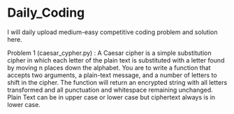 # Daily_Coding
I will daily upload medium-easy competitive coding problem and solution here.

Problem 1 (caesar_cypher.py) : A Caesar cipher is a simple substitution cipher in which each letter of the plain text is substituted with a letter found by moving n places down the alphabet.
You are to write a function that accepts two arguments, a plain-text message, and a number of letters to shift in the cipher. The function will return an encrypted string with all letters transformed and all punctuation and whitespace remaining unchanged.
Plain Text can be in upper case or lower case but ciphertext always is in lower case.
